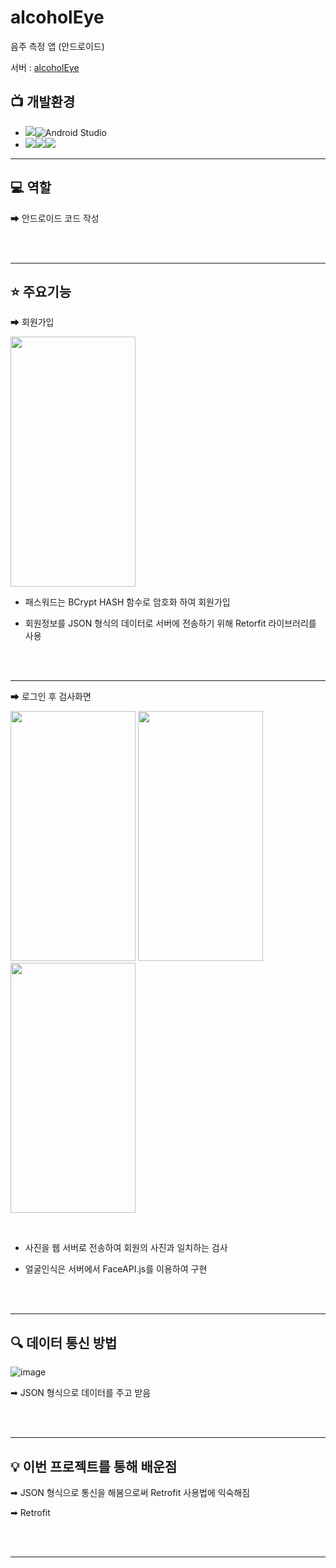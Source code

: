 # alcoholEye
음주 측정 앱 (안드로이드)

서버 : [alcoholEye](https://github.com/jhchon/alcoholEye)

## 📺 개발환경
- <img src="https://img.shields.io/badge/IDE-%23121011?style=for-the-badge">![Android Studio](https://img.shields.io/badge/Android%20Studio-3DDC84.svg?&style=for-the-badge&logo=Android%20Studio&logoColor=white)
- <img src="https://img.shields.io/badge/Language-%23121011?style=for-the-badge"><img src="https://img.shields.io/badge/java-%23ED8B00?style=for-the-badge&logo=openjdk&logoColor=white"><img src="https://img.shields.io/badge/18-515151?style=for-the-badge">

<hr>


## 💻 역할

➡ 안드로이드 코드 작성

<br/><br/>
<hr>

## ⭐ 주요기능

➡ 회원가입

<img src="https://github.com/moonjinho99/AlcoholEyeApp/assets/117807455/2d60cd73-b358-4692-a122-12625ea75a24" width="200" height="400">

<br/>

- 패스워드는 BCrypt HASH 함수로 암호화 하여 회원가입
  
- 회원정보를 JSON 형식의 데이터로 서버에 전송하기 위해 Retorfit 라이브러리를 사용

<br/><br/>
<hr>

➡ 로그인 후 검사화면

<img src="https://github.com/moonjinho99/AlcoholEyeApp/assets/117807455/556fbcfb-126f-448f-a66a-b3a5e18ed374" width="200" height="400"> <img src="https://github.com/moonjinho99/AlcoholEyeApp/assets/117807455/0291b914-84ea-47ac-8d58-c627c38cb249" width="200" height="400"> <img src="https://github.com/moonjinho99/AlcoholEyeApp/assets/117807455/3774b3bb-1528-4baa-994f-f56bf0e734b1" width="200" height="400">

<br/>

- 사진을 웹 서버로 전송하여 회원의 사진과 일치하는 검사

- 얼굴인식은 서버에서 FaceAPI.js를 이용하여 구현

<br/><br/>
<hr>

## 🔍 데이터 통신 방법

![image](https://github.com/moonjinho99/AlcoholEyeApp/assets/117807455/2f47b523-4b07-42ac-a8a9-ab33a947a19e)

➡ JSON 형식으로 데이터를 주고 받음

<br/><br/>
<hr>

## 💡 이번 프로젝트를 통해 배운점

➡ JSON 형식으로 통신을 해봄으로써 Retrofit 사용법에 익숙해짐

➡ Retrofit

<br/><br/>
<hr>

